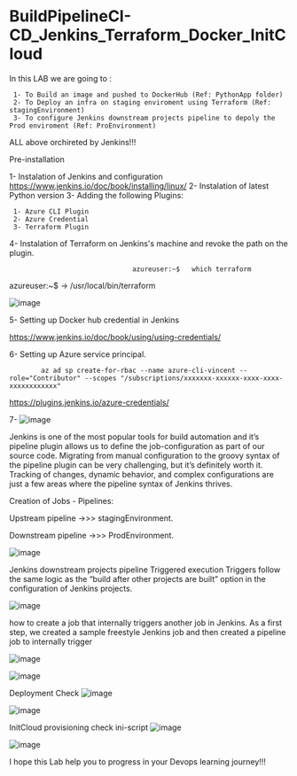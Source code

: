 # BuildPipelineCI-CD_Jenkins_Terraform_Docker_InitCloud


In this LAB we are going to :


     1- To Build an image and pushed to DockerHub (Ref: PythonApp folder)
     2- To Deploy an infra on staging enviroment using Terraform (Ref: stagingEnvironment)
     3- To configure Jenkins downstream projects pipeline to depoly the Prod enviroment (Ref: ProEnvironment)

ALL above orchireted by Jenkins!!!

Pre-installation 

1- Instalation of Jenkins and configuration https://www.jenkins.io/doc/book/installing/linux/
2- Instalation of latest Python version 
3- Adding the following Plugins: 

     1- Azure CLI Plugin
     2- Azure Credential 
     3- Terraform Plugin 
     
4- Instalation of Terraform on Jenkins's machine and revoke the path on the plugin.


                                   azureuser:~$   which terraform 
                                   
                                   
 azureuser:~$  ->   /usr/local/bin/terraform

     
![image](https://github.com/Mouradchelbi/BuildPipelineCI-CD_Jenkins_Terraform_Docker_InitCloud/assets/72913289/7ea92582-5b71-4e5e-8406-460524ac591e)

     
  5- Setting up Docker hub credential in Jenkins 
  
https://www.jenkins.io/doc/book/using/using-credentials/

  6- Setting up Azure service principal.
                        
            az ad sp create-for-rbac --name azure-cli-vincent --role="Contributor" --scopes "/subscriptions/xxxxxxx-xxxxxx-xxxx-xxxx-xxxxxxxxxxxx"
                                
 https://plugins.jenkins.io/azure-credentials/


7- 
![image](https://github.com/Mouradchelbi/BuildPipelineCI-CD_Jenkins_Terraform_Docker_InitCloud/assets/72913289/48c32ebc-2a44-4b22-af87-6b51b4e9d5b2)





Jenkins is one of the most popular tools for build automation and it’s pipeline plugin allows us to define the job-configuration as part of our source code. Migrating from manual configuration to the groovy syntax of the pipeline plugin can be very challenging, but it’s definitely worth it. Tracking of changes, dynamic behavior, and complex configurations are just a few areas where the pipeline syntax of Jenkins thrives.

Creation of Jobs - Pipelines: 

Upstream   pipeline ->>> stagingEnvironment.

Downstream pipeline ->>> ProdEnvironment.

![image](https://github.com/Mouradchelbi/BuildPipelineCI-CD_Jenkins_Terraform_Docker_InitCloud/assets/72913289/765c1633-37ae-4a0a-bbb7-12cc71188a54)



Jenkins downstream projects pipeline 
Triggered execution
Triggers follow the same logic as the “build after other projects are built” option in the configuration of Jenkins projects.

![image](https://github.com/Mouradchelbi/BuildPipelineCI-CD_Jenkins_Terraform_Docker_InitCloud/assets/72913289/8a2535b9-1385-46ef-8275-4b21eb05222f)

how to create a job that internally triggers another job in Jenkins. As a first step, we created a sample freestyle Jenkins job and then created a pipeline job to internally trigger 

![image](https://github.com/Mouradchelbi/BuildPipelineCI-CD_Jenkins_Terraform_Docker_InitCloud/assets/72913289/e544e1c6-a20e-4fb2-9f5a-609284bbd51d)


![image](https://github.com/Mouradchelbi/BuildPipelineCI-CD_Jenkins_Terraform_Docker_InitCloud/assets/72913289/fa7732bf-08d9-486b-b9bc-bf1c8d557156)



Deployment Check 
![image](https://github.com/Mouradchelbi/BuildPipelineCI-CD_Jenkins_Terraform_Docker_InitCloud/assets/72913289/b04875f7-4d13-4155-9510-3c657eb77407)

![image](https://github.com/Mouradchelbi/BuildPipelineCI-CD_Jenkins_Terraform_Docker_InitCloud/assets/72913289/633bf643-3e11-46c7-8ba7-383ae6ad6fe0)

InitCloud provisioning check
ini-script 
![image](https://github.com/Mouradchelbi/BuildPipelineCI-CD_Jenkins_Terraform_Docker_InitCloud/assets/72913289/923fc1fb-4c82-4379-90df-e14192f654cf)

![image](https://github.com/Mouradchelbi/BuildPipelineCI-CD_Jenkins_Terraform_Docker_InitCloud/assets/72913289/76e5df8a-1186-4be0-9d64-f09f0cbc76d1)


I hope this Lab help you to progress in your Devops learning journey!!!




